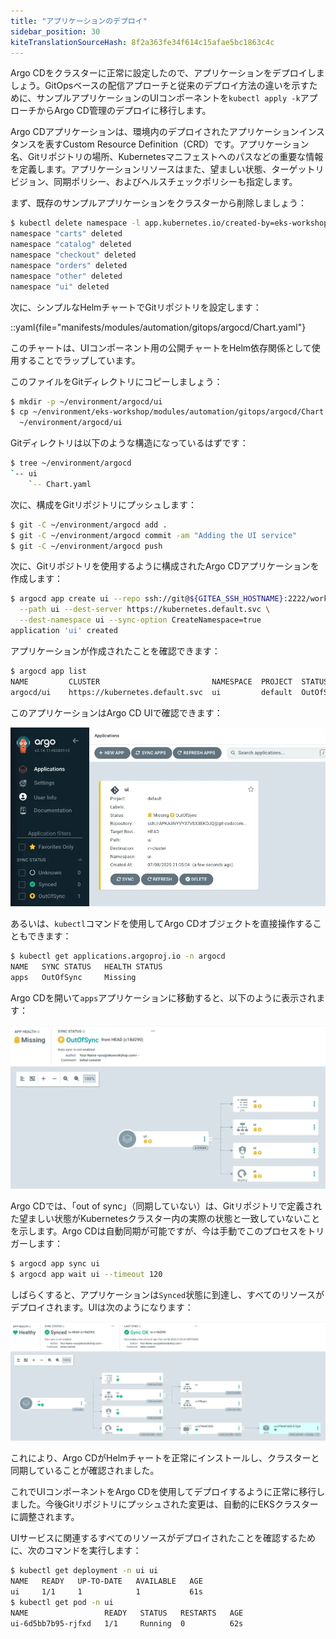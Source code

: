 ```yaml
---
title: "アプリケーションのデプロイ"
sidebar_position: 30
kiteTranslationSourceHash: 8f2a363fe34f614c15afae5bc1863c4c
---
```


Argo CDをクラスターに正常に設定したので、アプリケーションをデプロイしましょう。GitOpsベースの配信アプローチと従来のデプロイ方法の違いを示すために、サンプルアプリケーションのUIコンポーネントを`kubectl apply -k`アプローチからArgo CD管理のデプロイに移行します。

Argo CDアプリケーションは、環境内のデプロイされたアプリケーションインスタンスを表すCustom Resource Definition（CRD）です。アプリケーション名、Gitリポジトリの場所、Kubernetesマニフェストへのパスなどの重要な情報を定義します。アプリケーションリソースはまた、望ましい状態、ターゲットリビジョン、同期ポリシー、およびヘルスチェックポリシーも指定します。

まず、既存のサンプルアプリケーションをクラスターから削除しましょう：

```bash
$ kubectl delete namespace -l app.kubernetes.io/created-by=eks-workshop
namespace "carts" deleted
namespace "catalog" deleted
namespace "checkout" deleted
namespace "orders" deleted
namespace "other" deleted
namespace "ui" deleted
```

次に、シンプルなHelmチャートでGitリポジトリを設定します：

::yaml{file="manifests/modules/automation/gitops/argocd/Chart.yaml"}

このチャートは、UIコンポーネント用の公開チャートをHelm依存関係として使用することでラップしています。

このファイルをGitディレクトリにコピーしましょう：

```bash
$ mkdir -p ~/environment/argocd/ui
$ cp ~/environment/eks-workshop/modules/automation/gitops/argocd/Chart.yaml \
  ~/environment/argocd/ui
```

Gitディレクトリは以下のような構造になっているはずです：

```bash
$ tree ~/environment/argocd
`-- ui
    `-- Chart.yaml
```

次に、構成をGitリポジトリにプッシュします：

```bash
$ git -C ~/environment/argocd add .
$ git -C ~/environment/argocd commit -am "Adding the UI service"
$ git -C ~/environment/argocd push
```

次に、Gitリポジトリを使用するように構成されたArgo CDアプリケーションを作成します：

```bash
$ argocd app create ui --repo ssh://git@${GITEA_SSH_HOSTNAME}:2222/workshop-user/argocd.git \
  --path ui --dest-server https://kubernetes.default.svc \
  --dest-namespace ui --sync-option CreateNamespace=true
application 'ui' created
```

アプリケーションが作成されたことを確認できます：

```bash
$ argocd app list
NAME         CLUSTER                         NAMESPACE  PROJECT  STATUS     HEALTH   SYNCPOLICY  CONDITIONS
argocd/ui    https://kubernetes.default.svc  ui         default  OutOfSync  Missing  Manual      <none>
```

このアプリケーションはArgo CD UIで確認できます：

![Application in the Argo CD UI](assets/argocd-ui-outofsync.webp)

あるいは、`kubectl`コマンドを使用してArgo CDオブジェクトを直接操作することもできます：

```bash
$ kubectl get applications.argoproj.io -n argocd
NAME   SYNC STATUS   HEALTH STATUS
apps   OutOfSync     Missing
```

Argo CDを開いて`apps`アプリケーションに移動すると、以下のように表示されます：

![Application in the Argo CD UI](assets/argocd-ui-outofsync-apps.webp)

Argo CDでは、「out of sync」（同期していない）は、Gitリポジトリで定義された望ましい状態がKubernetesクラスター内の実際の状態と一致していないことを示します。Argo CDは自動同期が可能ですが、今は手動でこのプロセスをトリガーします：

```bash
$ argocd app sync ui
$ argocd app wait ui --timeout 120
```

しばらくすると、アプリケーションは`Synced`状態に到達し、すべてのリソースがデプロイされます。UIは次のようになります：

![argocd-deploy-application](assets/argocd-deploy-application.webp)

これにより、Argo CDがHelmチャートを正常にインストールし、クラスターと同期していることが確認されました。

これでUIコンポーネントをArgo CDを使用してデプロイするように正常に移行しました。今後Gitリポジトリにプッシュされた変更は、自動的にEKSクラスターに調整されます。

UIサービスに関連するすべてのリソースがデプロイされたことを確認するために、次のコマンドを実行します：

```bash hook=deploy
$ kubectl get deployment -n ui ui
NAME   READY   UP-TO-DATE   AVAILABLE   AGE
ui     1/1     1            1           61s
$ kubectl get pod -n ui
NAME                 READY   STATUS   RESTARTS   AGE
ui-6d5bb7b95-rjfxd   1/1     Running  0          62s
```
